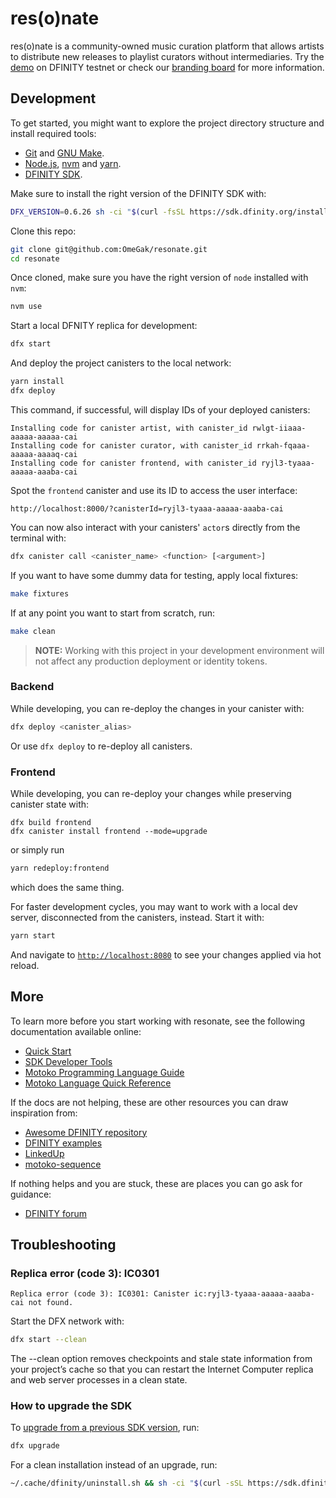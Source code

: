 # res(o)nate

res(o)nate is a community-owned music curation platform that allows artists to distribute new releases to playlist curators without intermediaries. Try the [demo](http://ryaba-2iaaa-aaaab-aac2a-cai.ic0.app/) on DFINITY testnet or check our [branding board](https://miro.com/app/board/o9J_lKsnqSQ=/) for more information.

## Development

To get started, you might want to explore the project directory structure and install required tools:
- [Git](https://git-scm.com/downloads) and [GNU Make](https://www.gnu.org/software/make/).
- [Node.js](https://nodejs.org/en/download/), [nvm](https://github.com/nvm-sh/nvm) and [yarn](https://classic.yarnpkg.com/).
- [DFINITY SDK](https://sdk.dfinity.org/).

Make sure to install the right version of the DFINITY SDK with:

```sh
DFX_VERSION=0.6.26 sh -ci "$(curl -fsSL https://sdk.dfinity.org/install.sh)"
```

Clone this repo:

```sh
git clone git@github.com:OmeGak/resonate.git
cd resonate
```

Once cloned, make sure you have the right version of `node` installed with `nvm`:

```sh
nvm use
```

Start a local DFNITY replica for development:

```sh
dfx start
```

And deploy the project canisters to the local network:

```sh
yarn install
dfx deploy
```

This command, if successful, will display IDs of your deployed canisters:

```
Installing code for canister artist, with canister_id rwlgt-iiaaa-aaaaa-aaaaa-cai
Installing code for canister curator, with canister_id rrkah-fqaaa-aaaaa-aaaaq-cai
Installing code for canister frontend, with canister_id ryjl3-tyaaa-aaaaa-aaaba-cai
```

Spot the `frontend` canister and use its ID to access the user interface:

```
http://localhost:8000/?canisterId=ryjl3-tyaaa-aaaaa-aaaba-cai
```

You can now also interact with your canisters' `actor`s directly from the terminal with:

```sh
dfx canister call <canister_name> <function> [<argument>]
```

If you want to have some dummy data for testing, apply local fixtures:

```sh
make fixtures
```

If at any point you want to start from scratch, run:

```sh
make clean
```

> **NOTE:** Working with this project in your development environment will not affect any production deployment or identity tokens.

### Backend

While developing, you can re-deploy the changes in your canister with:

```sh
dfx deploy <canister_alias>
```

Or use `dfx deploy` to re-deploy all canisters.

### Frontend

While developing, you can re-deploy your changes while preserving canister state with:

```
dfx build frontend
dfx canister install frontend --mode=upgrade
```

or simply run

```sh
yarn redeploy:frontend
```

which does the same thing.

For faster development cycles, you may want to work with a local dev server, disconnected from the canisters, instead. Start it with:

```sh
yarn start
```

And navigate to [`http://localhost:8080`](http://localhost:8080) to see your changes applied via hot reload.

## More

To learn more before you start working with resonate, see the following documentation available online:
- [Quick Start](https://sdk.dfinity.org/docs/quickstart/quickstart.html)
- [SDK Developer Tools](https://sdk.dfinity.org/docs/developers-guide/sdk-guide.html)
- [Motoko Programming Language Guide](https://sdk.dfinity.org/docs/language-guide/motoko.html)
- [Motoko Language Quick Reference](https://sdk.dfinity.org/docs/language-guide/language-manual.html)

If the docs are not helping, these are other resources you can draw inspiration from:
- [Awesome DFINITY repository](https://github.com/dfinity/awesome-dfinity)
- [DFINITY examples](https://github.com/dfinity/examples)
- [LinkedUp](https://github.com/dfinity/linkedup)
- [motoko-sequence](https://github.com/matthewhammer/motoko-sequence)

If nothing helps and you are stuck, these are places you can go ask for guidance:
- [DFINITY forum](https://forum.dfinity.org/)

## Troubleshooting

### Replica error (code 3): IC0301

```
Replica error (code 3): IC0301: Canister ic:ryjl3-tyaaa-aaaaa-aaaba-cai not found.
```

Start the DFX network with:

```sh
dfx start --clean
```

The --clean option removes checkpoints and stale state information from your project’s cache so that you can restart the Internet Computer replica and web server processes in a clean state.

### How to upgrade the SDK

To [upgrade from a previous SDK version](https://sdk.dfinity.org/docs/developers-guide/install-upgrade-remove.html#_upgrading_to_the_latest_version), run:
```sh
dfx upgrade
```

For a clean installation instead of an upgrade, run:
```sh
~/.cache/dfinity/uninstall.sh && sh -ci "$(curl -sSL https://sdk.dfinity.org/install.sh)"
```
